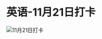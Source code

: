 # 英语-11月21日打卡

![11月21日打卡](https://cdn.jsdelivr.net/gh/ylsislove/image-home/test/20201121235944.jpg)